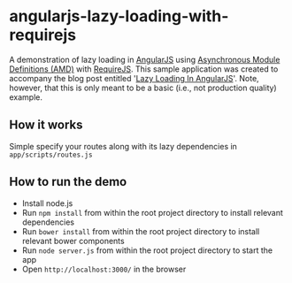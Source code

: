 angularjs-lazy-loading-with-requirejs
=====================================
A demonstration of lazy loading in [AngularJS](http://angularjs.org/) using [Asynchronous Module Definitions (AMD)](http://wiki.commonjs.org/wiki/Modules/AsynchronousDefinition) with [RequireJS](http://requirejs.org/).
This sample application was created to accompany the blog post entitled '[Lazy Loading In AngularJS](http://ify.io/lazy-loading-in-angularjs/)'. Note, however, that this is only meant to be a basic (i.e., not production quality) example. 

## How it works
Simple specify your routes along with its lazy dependencies in `app/scripts/routes.js`

## How to run the demo
* Install node.js
* Run `npm install` from within the root project directory to install relevant dependencies
* Run `bower install` from within the root project directory to install relevant bower components
* Run `node server.js` from within the root project directory to start the app
* Open `http://localhost:3000/` in the browser
